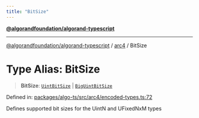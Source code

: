 ```yaml
---
title: "BitSize"
---
```


[**@algorandfoundation/algorand-typescript**](../../README.md)

***

[@algorandfoundation/algorand-typescript](../../README.md) / [arc4](../README.md) / BitSize

# Type Alias: BitSize

> **BitSize**: [`UintBitSize`](../-internal-/type-aliases/UintBitSize.md) \| [`BigUintBitSize`](../-internal-/type-aliases/BigUintBitSize.md)

Defined in: [packages/algo-ts/src/arc4/encoded-types.ts:72](https://github.com/algorandfoundation/puya-ts/blob/main/packages/algo-ts/src/arc4/encoded-types.ts#L72)

Defines supported bit sizes for the UintN and UFixedNxM types
